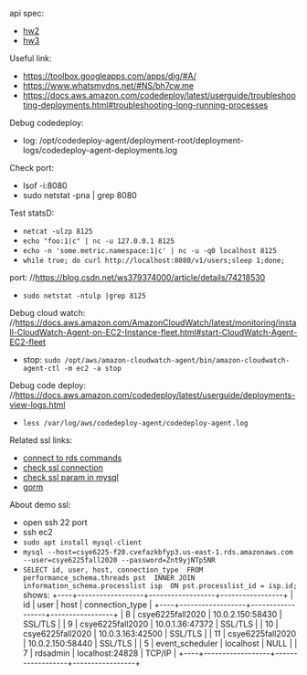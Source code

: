 api spec:
- [hw2](https://app.swaggerhub.com/apis-docs/csye6225/fall2020-csye6225/assignment-02)
- [hw3](https://app.swaggerhub.com/apis-docs/csye6225/fall2020-csye6225/assignment-03)

Useful link:
- https://toolbox.googleapps.com/apps/dig/#A/
- https://www.whatsmydns.net/#NS/bh7cw.me
- https://docs.aws.amazon.com/codedeploy/latest/userguide/troubleshooting-deployments.html#troubleshooting-long-running-processes

Debug codedeploy:
- log: /opt/codedeploy-agent/deployment-root/deployment-logs/codedeploy-agent-deployments.log

Check port:
- lsof -i:8080
- sudo netstat -pna | grep 8080

Test statsD:
- `netcat -ulzp 8125`
- `echo "foo:1|c" | nc -u 127.0.0.1 8125`
- `echo -n 'some.metric.namespace:1|c' | nc -u -q0 localhost 8125`
- `while true; do curl http://localhost:8080/v1/users;sleep 1;done;`

port:
//https://blog.csdn.net/ws379374000/article/details/74218530
- `sudo netstat -ntulp |grep 8125`

Debug cloud watch:
//https://docs.aws.amazon.com/AmazonCloudWatch/latest/monitoring/install-CloudWatch-Agent-on-EC2-Instance-fleet.html#start-CloudWatch-Agent-EC2-fleet
- stop: `sudo /opt/aws/amazon-cloudwatch-agent/bin/amazon-cloudwatch-agent-ctl -m ec2 -a stop`

Debug code deploy:
//https://docs.aws.amazon.com/codedeploy/latest/userguide/deployments-view-logs.html
- `less /var/log/aws/codedeploy-agent/codedeploy-agent.log`

Related ssl links:
- [connect to rds commands](https://docs.aws.amazon.com/AmazonRDS/latest/UserGuide/USER_ConnectToInstance.html)
- [check ssl connection](https://docs.aws.amazon.com/AmazonRDS/latest/UserGuide/ssl-certificate-rotation-mysql.html#ssl-certificate-rotation-mysql.determining-server)
- [check ssl param in mysql](https://dev.mysql.com/doc/refman/8.0/en/performance-schema-quick-start.html)
- [gorm](https://gorm.io/docs/sql_builder.html)

About demo ssl:
- open ssh 22 port
- ssh ec2
- `sudo apt install mysql-client`
- `mysql --host=csye6225-f20.cvefazkbfyp3.us-east-1.rds.amazonaws.com --user=csye6225fall2020 --password=Znt9yjNTp5NR`
- `SELECT id, user, host, connection_type  FROM performance_schema.threads pst  INNER JOIN information_schema.processlist isp  ON pst.processlist_id = isp.id;`
shows:
+----+------------------+------------------+-----------------+
| id | user             | host             | connection_type |
+----+------------------+------------------+-----------------+
|  8 | csye6225fall2020 | 10.0.2.150:58430 | SSL/TLS         |
|  9 | csye6225fall2020 | 10.0.1.36:47372  | SSL/TLS         |
| 10 | csye6225fall2020 | 10.0.3.163:42500 | SSL/TLS         |
| 11 | csye6225fall2020 | 10.0.2.150:58440 | SSL/TLS         |
|  5 | event_scheduler  | localhost        | NULL            |
|  7 | rdsadmin         | localhost:24828  | TCP/IP          |
+----+------------------+------------------+-----------------+